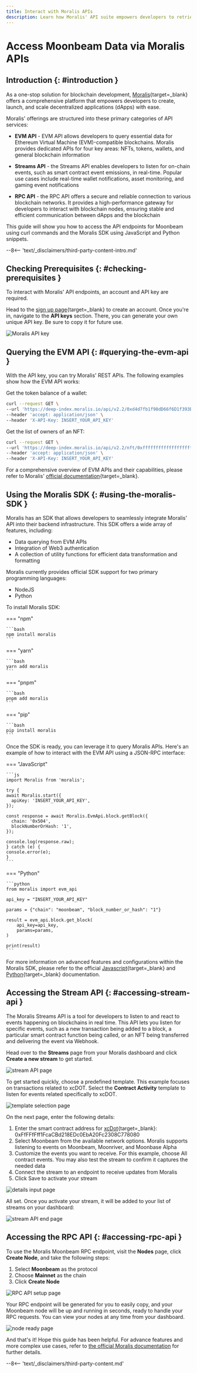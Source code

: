 ```yaml
---
title: Interact with Moralis APIs
description: Learn how Moralis' API suite empowers developers to retrieve and leverage various data sets from Moonbeam, Moonriver, and Moonbase Alpha.
---
```


# Access Moonbeam Data via Moralis APIs

## Introduction {: #introduction }

As a one-stop solution for blockchain development, [Moralis](https://moralis.io/){target=\_blank} offers a comprehensive platform that empowers developers to create, launch, and scale decentralized applications (dApps) with ease.

Moralis' offerings are structured into these primary categories of API services:

- **EVM API** - EVM API allows developers to query essential data for Ethereum Virtual Machine (EVM)-compatible blockchains. Moralis provides dedicated APIs for four key areas: NFTs, tokens, wallets, and general blockchain information

- **Streams API** - the Streams API enables developers to listen for on-chain events, such as smart contract event emissions, in real-time. Popular use cases include real-time wallet notifications, asset monitoring, and gaming event notifications

- **RPC API** - the RPC API offers a secure and reliable connection to various blockchain networks. It provides a high-performance gateway for developers to interact with blockchain nodes, ensuring stable and efficient communication between dApps and the blockchain

This guide will show you how to access the API endpoints for Moonbeam using curl commands and the Moralis SDK using JavaScript and Python snippets.

--8<-- 'text/_disclaimers/third-party-content-intro.md'

## Checking Prerequisites {: #checking-prerequisites }

To interact with Moralis' API endpoints, an account and API key are required.

Head to the [sign up page](https://admin.moralis.io/register){target=\_blank} to create an account. Once you're in, navigate to the **API keys** section. There, you can generate your own unique API key. Be sure to copy it for future use.

![Moralis API key](/images/builders/integrations/indexers/moralis/moralis-1.webp)

## Querying the EVM API {: #querying-the-evm-api }

With the API key, you can try Moralis' REST APIs. The following examples show how the EVM API works:

Get the token balance of a wallet:  

```bash
curl --request GET \
--url 'https://deep-index.moralis.io/api/v2.2/0xd4d7fb1f98dD66f6D1f393E8e237AdF74c31F3ea/erc20?chain=moonbeam' \
--header 'accept: application/json' \
--header 'X-API-Key: INSERT_YOUR_API_KEY' 
```

Get the list of owners of an NFT:  

```bash
curl --request GET \
--url 'https://deep-index.moralis.io/api/v2.2/nft/0xfffffffffffffffffffffffffffffffffffffffff/owners?chain=moonbeam&format=decimal' \
--header 'accept: application/json' \
--header 'X-API-Key: INSERT_YOUR_API_KEY' 
```

For a comprehensive overview of EVM APIs and their capabilities, please refer to Moralis' [official documentation](https://docs.moralis.io/web3-data-api/evm/reference){target=\_blank}.

## Using the Moralis SDK {: #using-the-moralis-SDK }

Moralis has an SDK that allows developers to seamlessly integrate Moralis' API into their backend infrastructure. This SDK offers a wide array of features, including:

- Data querying from EVM APIs  
- Integration of Web3 authentication  
- A collection of utility functions for efficient data transformation and formatting  

Moralis currently provides official SDK support for two primary programming languages:

- NodeJS
- Python

To install Moralis SDK:

=== "npm"

    ```bash
    npm install moralis
    ```

=== "yarn"

    ```bash
    yarn add moralis
    ```

=== "pnpm"

    ```bash
    pnpm add moralis
    ```

=== "pip"

    ```bash
    pip install moralis
    ```

Once the SDK is ready, you can leverage it to query Moralis APIs. Here's an example of how to interact with the EVM API using a JSON-RPC interface:

=== "JavaScript"

    ```js
    import Moralis from 'moralis';

    try {
    await Moralis.start({
      apiKey: 'INSERT_YOUR_API_KEY',
    });

    const response = await Moralis.EvmApi.block.getBlock({
      chain: '0x504',
      blockNumberOrHash: '1',
    });

    console.log(response.raw);
    } catch (e) {
    console.error(e);
    }
    ```

=== "Python"

    ```python
    from moralis import evm_api

    api_key = "INSERT_YOUR_API_KEY"

    params = {"chain": "moonbeam", "block_number_or_hash": "1"}

    result = evm_api.block.get_block(
        api_key=api_key,
        params=params,
    )

    print(result)
    ```

For more information on advanced features and configurations within the Moralis SDK, please refer to the official [Javascript](https://moralisweb3.github.io/Moralis-JS-SDK/Introduction){target=\_blank} and [Python](https://moralisweb3.github.io/Moralis-Python-SDK/){target=\_blank} documentation.

## Accessing the Stream API {: #accessing-stream-api }

The Moralis Streams API is a tool for developers to listen to and react to events happening on blockchains in real time. This API lets you listen for specific events, such as a new transaction being added to a block, a particular smart contract function being called, or an NFT being transferred and delivering the event via Webhook.

Head over to the **Streams** page from your Moralis dashboard and click **Create a new stream** to get started.

![stream API page](/images/builders/integrations/indexers/moralis/moralis-2.webp)

To get started quickly, choose a predefined template. This example focuses on transactions related to xcDOT. Select the **Contract Activity** template to listen for events related specifically to xcDOT.

![template selection page](/images/builders/integrations/indexers/moralis/moralis-3.webp)

On the next page, enter the following details:

1. Enter the smart contract address for [xcDot](https://moonscan.io/token/0xffffffff1fcacbd218edc0eba20fc2308c778080){target=\_blank}: 0xFfFFfFff1FcaCBd218EDc0EbA20Fc2308C778080
2. Select Moonbeam from the available network options. Moralis supports listening to events on Moonbeam, Moonriver, and Moonbase Alpha 
3. Customize the events you want to receive. For this example, choose All contract events. You may also test the stream to confirm it captures the needed data
4. Connect the stream to an endpoint to receive updates from Moralis
5. Click Save to activate your stream

![details input page](/images/builders/integrations/indexers/moralis/moralis-4.webp)

All set. Once you activate your stream, it will be added to your list of streams on your dashboard:

![stream API end page](/images/builders/integrations/indexers/moralis/moralis-5.webp)

## Accessing the RPC API {: #accessing-rpc-api }

To use the Moralis Moonbeam RPC endpoint, visit the **Nodes** page, click **Create Node**, and take the following steps:

1. Select **Moonbeam** as the protocol
2. Choose **Mainnet** as the chain
3. Click **Create Node**

![RPC API setup page](/images/builders/integrations/indexers/moralis/moralis-5.webp)

Your RPC endpoint will be generated for you to easily copy, and your Moonbeam node will be up and running in seconds, ready to handle your RPC requests. You can view your nodes at any time from your dashboard.

![node ready page](/images/builders/integrations/indexers/moralis/moralis-7.webp)

And that's it! Hope this guide has been helpful. For advance features and more complex use cases, refer to [the official Moralis documentation](https://docs.moralis.io/) for further details.

--8<-- 'text/_disclaimers/third-party-content.md'